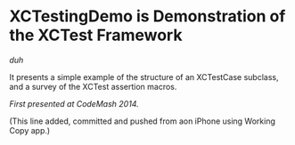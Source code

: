 # XCTestingDemo is Demonstration of the XCTest Framework
*duh*

It presents a simple example of the structure of an XCTestCase subclass, and a survey of the XCTest assertion macros. 

*First presented at CodeMash 2014.*

(This line added, committed and pushed from aon iPhone using Working Copy app.) 
